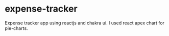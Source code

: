 # expense-tracker
Expense tracker app using reactjs and chakra ui. I used react apex chart for pie-charts.

